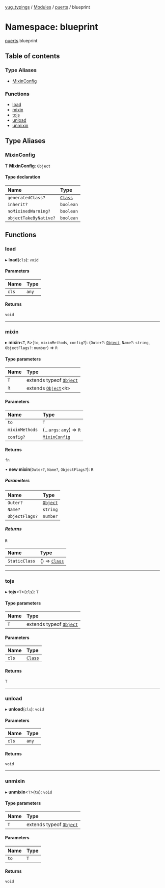 [yug_typings](../README.md) / [Modules](../modules.md) / [puerts](puerts.md) / blueprint

# Namespace: blueprint

[puerts](puerts.md).blueprint

## Table of contents

### Type Aliases

- [MixinConfig](puerts.blueprint.md#mixinconfig)

### Functions

- [load](puerts.blueprint.md#load)
- [mixin](puerts.blueprint.md#mixin)
- [tojs](puerts.blueprint.md#tojs)
- [unload](puerts.blueprint.md#unload)
- [unmixin](puerts.blueprint.md#unmixin)

## Type Aliases

### MixinConfig

Ƭ **MixinConfig**: `Object`

#### Type declaration

| Name | Type |
| :------ | :------ |
| `generatedClass?` | [`Class`](../classes/ue_ue.Class.md) |
| `inherit?` | `boolean` |
| `noMixinedWarning?` | `boolean` |
| `objectTakeByNative?` | `boolean` |

## Functions

### load

▸ **load**(`cls`): `void`

#### Parameters

| Name | Type |
| :------ | :------ |
| `cls` | `any` |

#### Returns

`void`

___

### mixin

▸ **mixin**<`T`, `R`\>(`to`, `mixinMethods`, `config?`): (`Outer?`: [`Object`](../classes/ue_ue.Object.md), `Name?`: `string`, `ObjectFlags?`: `number`) => `R`

#### Type parameters

| Name | Type |
| :------ | :------ |
| `T` | extends typeof [`Object`](../classes/ue_ue.Object.md) |
| `R` | extends [`Object`](../classes/ue_ue.Object.md)<`R`\> |

#### Parameters

| Name | Type |
| :------ | :------ |
| `to` | `T` |
| `mixinMethods` | (...`args`: `any`) => `R` |
| `config?` | [`MixinConfig`](puerts.blueprint.md#mixinconfig) |

#### Returns

`fn`

• **new mixin**(`Outer?`, `Name?`, `ObjectFlags?`): `R`

##### Parameters

| Name | Type |
| :------ | :------ |
| `Outer?` | [`Object`](../classes/ue_ue.Object.md) |
| `Name?` | `string` |
| `ObjectFlags?` | `number` |

##### Returns

`R`

| Name | Type |
| :------ | :------ |
| `StaticClass` | () => [`Class`](../classes/ue_ue.Class.md) |

___

### tojs

▸ **tojs**<`T`\>(`cls`): `T`

#### Type parameters

| Name | Type |
| :------ | :------ |
| `T` | extends typeof [`Object`](../classes/ue_ue.Object.md) |

#### Parameters

| Name | Type |
| :------ | :------ |
| `cls` | [`Class`](../classes/ue_ue.Class.md) |

#### Returns

`T`

___

### unload

▸ **unload**(`cls`): `void`

#### Parameters

| Name | Type |
| :------ | :------ |
| `cls` | `any` |

#### Returns

`void`

___

### unmixin

▸ **unmixin**<`T`\>(`to`): `void`

#### Type parameters

| Name | Type |
| :------ | :------ |
| `T` | extends typeof [`Object`](../classes/ue_ue.Object.md) |

#### Parameters

| Name | Type |
| :------ | :------ |
| `to` | `T` |

#### Returns

`void`
